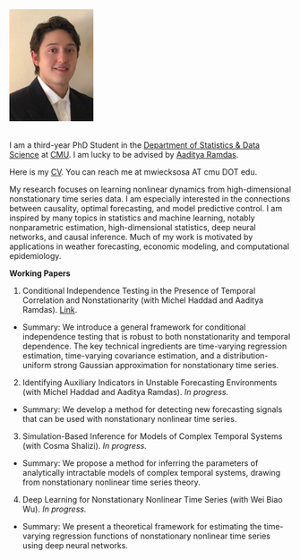 <div style="display: flex; flex-direction: column; align-items: flex-start;">
  <img src="/assets/images/WieckSosaMichael_headshot.JPG" alt="Headshot" style="width: 150px; margin-bottom: 20px;">
</div>

I am a third-year PhD Student in the [Department of Statistics & Data Science](https://www.stat.cmu.edu) at [CMU](https://www.cmu.edu). I am lucky to be advised by [Aaditya Ramdas](https://www.stat.cmu.edu/~aramdas/). 

Here is my [CV](https://mwiecksosa.github.io/cv.pdf). You can reach me at mwiecksosa AT cmu DOT edu.

My research focuses on learning nonlinear dynamics from high-dimensional nonstationary time series data. I am especially interested in the connections between causality, optimal forecasting, and model predictive control. I am inspired by many topics in statistics and machine learning, notably nonparametric estimation, high-dimensional statistics, deep neural networks, and causal inference. Much of my work is motivated by applications in weather forecasting, economic modeling, and computational epidemiology.

**Working Papers**
1. Conditional Independence Testing in the Presence of Temporal Correlation and Nonstationarity (with Michel Haddad and Aaditya Ramdas). [Link](https://mwiecksosa.github.io/papers/dGCM_CI_NSTS.pdf).
- Summary: We introduce a general framework for conditional independence testing that is robust to both nonstationarity and temporal dependence. The key technical ingredients are time-varying regression estimation, time-varying covariance estimation, and a distribution-uniform strong Gaussian approximation for nonstationary time series.
2. Identifying Auxiliary Indicators in Unstable Forecasting Environments (with Michel Haddad and Aaditya Ramdas). *In progress.*
- Summary: We develop a method for detecting new forecasting signals that can be used with nonstationary nonlinear time series.
3. Simulation-Based Inference for Models of Complex Temporal Systems (with Cosma Shalizi). *In progress.*
- Summary: We propose a method for inferring the parameters of analytically intractable models of complex temporal systems, drawing from nonstationary nonlinear time series theory.
4. Deep Learning for Nonstationary Nonlinear Time Series (with Wei Biao Wu). *In progress.*
- Summary: We present a theoretical framework for estimating the time-varying regression functions of nonstationary nonlinear time series using deep neural networks.

